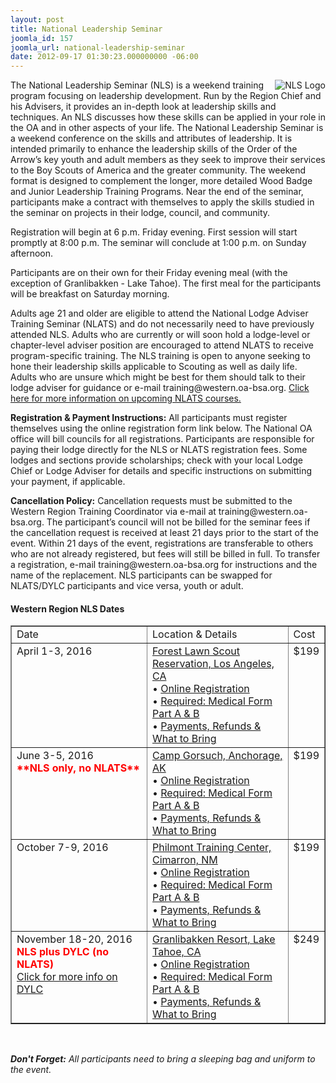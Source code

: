 ```yaml
---
layout: post
title: National Leadership Seminar
joomla_id: 157
joomla_url: national-leadership-seminar
date: 2012-09-17 01:30:23.000000000 -06:00
---
```

<p><img src="images/nls.jpg" alt="NLS Logo" align="right" />The National Leadership Seminar (NLS) is a weekend training program focusing on leadership development. Run by the Region Chief and his Advisers, it provides an in-depth look at leadership skills and techniques. An NLS discusses how these skills can be applied in your role in the OA and in other aspects of your life. The National Leadership Seminar is a weekend conference on the skills and attributes of leadership. It is intended primarily to enhance the leadership skills of the Order of the Arrow&rsquo;s key youth and adult members as they seek to improve their services to the Boy Scouts of America and the greater community. The weekend format is designed to complement the longer, more detailed Wood Badge and Junior Leadership Training Programs. Near the end of the seminar, participants make a contract with themselves to apply the skills studied in the seminar on projects in their lodge, council, and community.</p>

<p>Registration will begin at 6 p.m. Friday evening. First session will start promptly at 8:00 p.m. The seminar will conclude at 1:00 p.m. on Sunday afternoon.</p>

<p>Participants are on their own for their Friday evening meal (with the exception of Granlibakken - Lake Tahoe). The first meal for the participants will be breakfast on Saturday morning.</p>

<p>Adults age 21 and older are eligible to attend the National Lodge Adviser Training Seminar (NLATS) and do not necessarily need to have previously attended NLS.  Adults who are currently or will soon hold a lodge-level or chapter-level adviser position are encouraged to attend NLATS to receive program-specific training.  The NLS training is open to anyone seeking to hone their leadership skills applicable to Scouting as well as daily life.  Adults who are unsure which might be best for them should talk to their lodge adviser for guidance or e-mail training@western.oa-bsa.org.  <a href="program/training/nlats">Click here for more information on upcoming NLATS courses.</a></p>

<p><b>Registration &amp; Payment Instructions:</b> All participants must register themselves using the online registration form link below.  The National OA office will bill councils for all registrations.  Participants are responsible for paying their lodge directly for the NLS or NLATS registration fees.  Some lodges and sections provide scholarships; check with your local Lodge Chief or Lodge Adviser for details and specific instructions on submitting your payment, if applicable.</p>

<p><b>Cancellation Policy:</b> Cancellation requests must be submitted to the Western Region Training Coordinator via e-mail at training@western.oa-bsa.org.  The participant’s council will not be billed for the seminar fees if the cancellation request is received at least 21 days prior to the start of the event.  Within 21 days of the event, registrations are transferable to others who are not already registered, but fees will still be billed in full.  To transfer a registration, e-mail training@western.oa-bsa.org for instructions and the name of the replacement.  NLS participants can be swapped for NLATS/DYLC participants and vice versa, youth or adult.</p>

<h4><strong>Western Region NLS Dates</strong></h4>
<table style="width: 100%;" border="1" cellspacing="0" cellpadding="0">
<tbody>
<tr valign="top">
<td width="200">Date</td>
<td>Location &amp; Details</td>
<td>Cost</td>
</tr>

<tr valign="top">
<td>April 1-3, 2016</td>
<td><a href="http://www.flsrlaac.org" target="_blank">Forest Lawn Scout Reservation, Los Angeles, CA</a>
<br /> &bull; <a href="https://reservations.scouting.org/profile/form/index.cfm?PKformID=0x502186a79" target="_blank">Online Registration</a><br />
&bull; <a href="http://www.scouting.org/filestore/HealthSafety/pdf/680-001_AB.pdf" target="_blank">Required: Medical Form Part A &amp; B</a><br>
&bull; <a href="https://reservations.scouting.org/accounts/register123/scouting/nationalevents1/WR_2016_NLS-NLATS-SOS_What_to_Bring.pdf" target="_blank">Payments, Refunds &amp; What to Bring</a>
</td>
<td>$199</td>
</tr>
<tr valign="top">
<td>June 3-5, 2016<br>
<b><font color="red">**NLS only, no NLATS**</font></b></td>
<td><a href="https://www.google.com/maps/d/u/0/viewer?ll=61.430692%2C-149.399815&spn=0.01258%2C0.026264&hl=en&t=h&msa=0&source=embed&ie=UTF8&mid=zvaL5-Tu4404.k0umm9jD0IM4" target="_blank">Camp Gorsuch, Anchorage, AK</a>
<br /> &bull; <a href="https://reservations.scouting.org/profile/form/index.cfm?PKformID=0x502186a79" target="_blank">Online Registration</a><br />
&bull; <a href="http://www.scouting.org/filestore/HealthSafety/pdf/680-001_AB.pdf" target="_blank">Required: Medical Form Part A &amp; B</a><br>
&bull; <a href="https://reservations.scouting.org/accounts/register123/scouting/nationalevents1/WR_2016_NLS-NLATS-SOS_What_to_Bring.pdf" target="_blank">Payments, Refunds &amp; What to Bring</a>
</td>
<td>$199</td>
</tr>
<tr valign="top">
<td>October 7-9, 2016</td>
<td><a href="http://www.philmontscoutranch.org/ptc.aspx" target="_blank">Philmont Training Center, Cimarron, NM</a>
<br /> &bull; <a href="https://reservations.scouting.org/profile/form/index.cfm?PKformID=0x502186a79" target="_blank">Online Registration</a><br />
&bull; <a href="http://www.scouting.org/filestore/HealthSafety/pdf/680-001_AB.pdf" target="_blank">Required: Medical Form Part A &amp; B</a><br>
&bull; <a href="https://reservations.scouting.org/accounts/register123/scouting/nationalevents1/WR_2016_NLS-NLATS-SOS_What_to_Bring.pdf" target="_blank">Payments, Refunds &amp; What to Bring</a>
</td>
<td>$199</td>
</tr>
<tr valign="top">
<td>November 18-20, 2016<br>
<b><font color="red">NLS plus DYLC (no NLATS)</font></b><br><a href="program/training/dylc">Click for more info on DYLC</a></td>
<td><a href="http://www.granlibakken.com" target="_blank">Granlibakken Resort, Lake Tahoe, CA</a>
<br /> &bull; <a href="https://reservations.scouting.org/profile/form/index.cfm?PKformID=0x502186a79" target="_blank">Online Registration</a><br />
&bull; <a href="http://www.scouting.org/filestore/HealthSafety/pdf/680-001_AB.pdf" target="_blank">Required: Medical Form Part A &amp; B</a><br>
&bull; <a href="https://reservations.scouting.org/accounts/register123/scouting/nationalevents1/WR_2016_NLS-NLATS-SOS_What_to_Bring.pdf" target="_blank">Payments, Refunds &amp; What to Bring</a>
</td>
<td>$249</td>
</tr>
</tbody>
</table>
<p>&nbsp;</p>
<p><em><strong>Don't Forget:</strong> All participants need to bring a sleeping bag and uniform to the event.</em></p>
